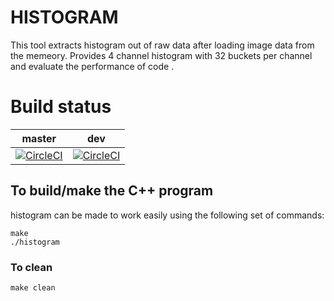 # HISTOGRAM
This tool extracts histogram out of raw data after loading image data from the memeory.
Provides 4 channel histogram with 32 buckets per channel and evaluate the performance of code .

# Build status
| master | dev |
|:------:|:------:|
[![CircleCI](https://circleci.com/gh/ASHOK17198/Histogram.svg?style=svg)](https://circleci.com/gh/17198/Histogram)|[![CircleCI](https://circleci.com/gh/ASHOK17198/Histogram/tree/dev.svg?style=svg)](https://circleci.com/gh/ASHOK17198/Histogram/tree/dev)|


## To build/make the C++ program

histogram can be made to work easily using the following set of commands:

``` 
make
./histogram

```

### To clean 

```
make clean
```

